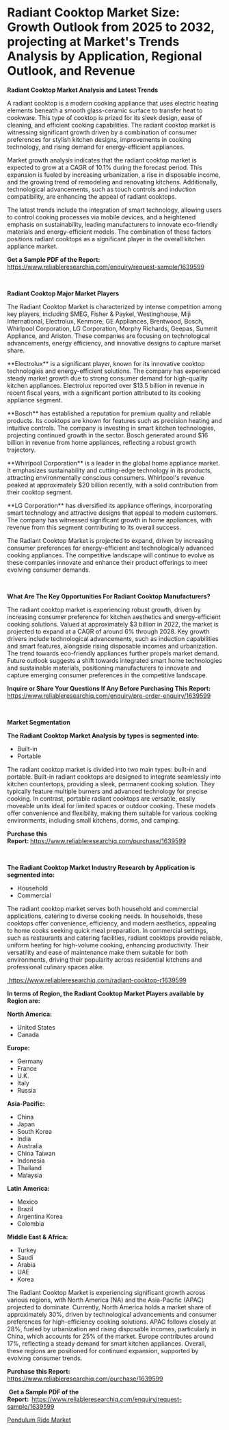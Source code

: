 <p><h1>Radiant Cooktop Market Size: Growth Outlook from 2025 to 2032, projecting at Market's Trends Analysis by Application, Regional Outlook, and Revenue</h1></p><p><strong>Radiant Cooktop Market Analysis and Latest Trends</strong></p>
<p><p>A radiant cooktop is a modern cooking appliance that uses electric heating elements beneath a smooth glass-ceramic surface to transfer heat to cookware. This type of cooktop is prized for its sleek design, ease of cleaning, and efficient cooking capabilities. The radiant cooktop market is witnessing significant growth driven by a combination of consumer preferences for stylish kitchen designs, improvements in cooking technology, and rising demand for energy-efficient appliances.</p><p>Market growth analysis indicates that the radiant cooktop market is expected to grow at a CAGR of 10.1% during the forecast period. This expansion is fueled by increasing urbanization, a rise in disposable income, and the growing trend of remodeling and renovating kitchens. Additionally, technological advancements, such as touch controls and induction compatibility, are enhancing the appeal of radiant cooktops.</p><p>The latest trends include the integration of smart technology, allowing users to control cooking processes via mobile devices, and a heightened emphasis on sustainability, leading manufacturers to innovate eco-friendly materials and energy-efficient models. The combination of these factors positions radiant cooktops as a significant player in the overall kitchen appliance market.</p></p>
<p><strong>Get a Sample PDF of the Report:&nbsp;</strong> <a href="https://www.reliableresearchiq.com/enquiry/request-sample/1639599?utm_campaign=2117&utm_medium=2&utm_source=Github&utm_content=ia&utm_term=22022025&utm_id=radiant-cooktop">https://www.reliableresearchiq.com/enquiry/request-sample/1639599</a></p>
<p>&nbsp;</p>
<p><strong>Radiant Cooktop Major Market Players</strong></p>
<p><p>The Radiant Cooktop Market is characterized by intense competition among key players, including SMEG, Fisher & Paykel, Westinghouse, Miji International, Electrolux, Kenmore, GE Appliances, Brentwood, Bosch, Whirlpool Corporation, LG Corporation, Morphy Richards, Geepas, Summit Appliance, and Ariston. These companies are focusing on technological advancements, energy efficiency, and innovative designs to capture market share.</p><p>**Electrolux** is a significant player, known for its innovative cooktop technologies and energy-efficient solutions. The company has experienced steady market growth due to strong consumer demand for high-quality kitchen appliances. Electrolux reported over $13.5 billion in revenue in recent fiscal years, with a significant portion attributed to its cooking appliance segment.</p><p>**Bosch** has established a reputation for premium quality and reliable products. Its cooktops are known for features such as precision heating and intuitive controls. The company is investing in smart kitchen technologies, projecting continued growth in the sector. Bosch generated around $16 billion in revenue from home appliances, reflecting a robust growth trajectory.</p><p>**Whirlpool Corporation** is a leader in the global home appliance market. It emphasizes sustainability and cutting-edge technology in its products, attracting environmentally conscious consumers. Whirlpool's revenue peaked at approximately $20 billion recently, with a solid contribution from their cooktop segment.</p><p>**LG Corporation** has diversified its appliance offerings, incorporating smart technology and attractive designs that appeal to modern customers. The company has witnessed significant growth in home appliances, with revenue from this segment contributing to its overall success.</p><p>The Radiant Cooktop Market is projected to expand, driven by increasing consumer preferences for energy-efficient and technologically advanced cooking appliances. The competitive landscape will continue to evolve as these companies innovate and enhance their product offerings to meet evolving consumer demands.</p></p>
<p>&nbsp;</p>
<p><strong>What Are The Key Opportunities For Radiant Cooktop Manufacturers?</strong></p>
<p><p>The radiant cooktop market is experiencing robust growth, driven by increasing consumer preference for kitchen aesthetics and energy-efficient cooking solutions. Valued at approximately $3 billion in 2022, the market is projected to expand at a CAGR of around 6% through 2028. Key growth drivers include technological advancements, such as induction capabilities and smart features, alongside rising disposable incomes and urbanization. The trend towards eco-friendly appliances further propels market demand. Future outlook suggests a shift towards integrated smart home technologies and sustainable materials, positioning manufacturers to innovate and capture emerging consumer preferences in the competitive landscape.</p></p>
<p><strong>Inquire or Share Your Questions If Any Before Purchasing This Report:</strong> <a href="https://www.reliableresearchiq.com/enquiry/pre-order-enquiry/1639599?utm_campaign=2117&utm_medium=2&utm_source=Github&utm_content=ia&utm_term=22022025&utm_id=radiant-cooktop">https://www.reliableresearchiq.com/enquiry/pre-order-enquiry/1639599</a></p>
<p>&nbsp;</p>
<p><strong>Market Segmentation</strong></p>
<p><strong>The Radiant Cooktop Market Analysis by types is segmented into:</strong></p>
<p><ul><li>Built-in</li><li>Portable</li></ul></p>
<p><p>The radiant cooktop market is divided into two main types: built-in and portable. Built-in radiant cooktops are designed to integrate seamlessly into kitchen countertops, providing a sleek, permanent cooking solution. They typically feature multiple burners and advanced technology for precise cooking. In contrast, portable radiant cooktops are versatile, easily moveable units ideal for limited spaces or outdoor cooking. These models offer convenience and flexibility, making them suitable for various cooking environments, including small kitchens, dorms, and camping.</p></p>
<p><strong>Purchase this Report:&nbsp;</strong><a href="https://www.reliableresearchiq.com/purchase/1639599?utm_campaign=2117&utm_medium=2&utm_source=Github&utm_content=ia&utm_term=22022025&utm_id=radiant-cooktop">https://www.reliableresearchiq.com/purchase/1639599</a></p>
<p>&nbsp;</p>
<p><strong>The Radiant Cooktop Market Industry Research by Application is segmented into:</strong></p>
<p><ul><li>Household</li><li>Commercial</li></ul></p>
<p><p>The radiant cooktop market serves both household and commercial applications, catering to diverse cooking needs. In households, these cooktops offer convenience, efficiency, and modern aesthetics, appealing to home cooks seeking quick meal preparation. In commercial settings, such as restaurants and catering facilities, radiant cooktops provide reliable, uniform heating for high-volume cooking, enhancing productivity. Their versatility and ease of maintenance make them suitable for both environments, driving their popularity across residential kitchens and professional culinary spaces alike.</p></p>
<p><a href="https://www.reliableresearchiq.com/radiant-cooktop-r1639599?utm_campaign=2117&utm_medium=2&utm_source=Github&utm_content=ia&utm_term=22022025&utm_id=radiant-cooktop">&nbsp;https://www.reliableresearchiq.com/radiant-cooktop-r1639599</a></p>
<p><strong>In terms of Region, the Radiant Cooktop Market Players available by Region are:</strong></p>
<p>
    <p> <strong> North America: </strong>
        <ul>
            <li>United States</li>
            <li>Canada</li>
        </ul>
        </p> 
    <p> <strong> Europe: </strong>
        <ul>
            <li>Germany</li>
            <li>France</li>
            <li>U.K.</li>
            <li>Italy</li>
            <li>Russia</li>
        </ul>
        </p> 
    <p> <strong> Asia-Pacific: </strong>
        <ul>
            <li>China</li>
            <li>Japan</li>
            <li>South Korea</li>
            <li>India</li>
            <li>Australia</li>
            <li>China Taiwan</li>
            <li>Indonesia</li>
            <li>Thailand</li>
            <li>Malaysia</li>
        </ul>
        </p> 
    <p> <strong> Latin America: </strong>
        <ul>
            <li>Mexico</li>
            <li>Brazil</li>
            <li>Argentina Korea</li>
            <li>Colombia</li>
        </ul>
        </p> 
    <p> <strong> Middle East & Africa: </strong>
        <ul>
            <li>Turkey</li>
            <li>Saudi</li>
            <li>Arabia</li>
            <li>UAE</li>
            <li>Korea</li>
        </ul>
    </p>
    </p>
<p><p>The Radiant Cooktop Market is experiencing significant growth across various regions, with North America (NA) and the Asia-Pacific (APAC) projected to dominate. Currently, North America holds a market share of approximately 30%, driven by technological advancements and consumer preferences for high-efficiency cooking solutions. APAC follows closely at 28%, fueled by urbanization and rising disposable incomes, particularly in China, which accounts for 25% of the market. Europe contributes around 17%, reflecting a steady demand for smart kitchen appliances. Overall, these regions are positioned for continued expansion, supported by evolving consumer trends.</p></p>
<p><strong>Purchase this Report: </strong><a href="https://www.reliableresearchiq.com/purchase/1639599?utm_campaign=2117&utm_medium=2&utm_source=Github&utm_content=ia&utm_term=22022025&utm_id=radiant-cooktop">https://www.reliableresearchiq.com/purchase/1639599</a></p>
<p>&nbsp;<strong>Get a Sample PDF of the Report:&nbsp;&nbsp;</strong><a href="https://www.reliableresearchiq.com/enquiry/request-sample/1639599?utm_campaign=2117&utm_medium=2&utm_source=Github&utm_content=ia&utm_term=22022025&utm_id=radiant-cooktop">https://www.reliableresearchiq.com/enquiry/request-sample/1639599</a></p>
<p><strong></strong></p>
<p><p><a href="https://github.com/DixieGrimes/Market-Research-Report-List-1/blob/main/pendulum-ride-market.md?utm_campaign=2117&utm_medium=2&utm_source=Github&utm_content=ia&utm_term=22022025&utm_id=radiant-cooktop">Pendulum Ride Market</a></p></p>